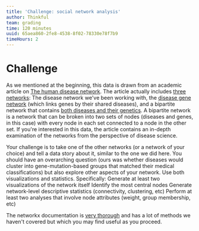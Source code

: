 ```yaml
---
title: 'Challenge: social network analysis'
author: Thinkful
team: grading
time: 120 minutes
uuid: 65aea860-2fe8-4538-8f02-78330e78f7b9
timeHours: 2
---
```


# Challenge

As we mentioned at the beginning, this data is drawn from an academic article on [The human disease network](http://www.pnas.org/content/104/21/8685.full).  The article actually includes [three networks](http://www.pnas.org/content/104/21/8685/F1.large.jpg): The disease network we've been working with, the [disease gene network](https://web.archive.org/web/20150203073042/http://www.barabasilab.com:80/pubs/CCNR-ALB_Publications/200705-14_PNAS-HumanDisease/Suppl/gene.net.w) (which links genes by their shared diseases), and a bipartite network that contains [both diseases and their genetics](https://web.archive.org/web/20150203073034/http://www.barabasilab.com:80/pubs/CCNR-ALB_Publications/200705-14_PNAS-HumanDisease/Suppl/bipartite.net).   A bipartite network is a network that can be broken into two sets of nodes (diseases and genes, in this case) with every node in each set connected to a node in the other set.  If you're interested in this data, the article contains an in-depth examination of the networks from the perspective of disease science.

Your challenge is to take one of the other networks (or a network of your choice) and tell a data story about it, similar to the one we did here.  You should have an overarching question (ours was whether diseases would cluster into gene-mutation-based groups that matched their medical classifications) but also explore other aspects of your network.  Use both visualizations and statistics.  Specifically:
Generate at least two visualizations of the network itself
Identify the most central nodes
Generate network-level descriptive statistics (connectivity, clustering, etc)
Perform at least two analyses that involve node attributes (weight, group membership, etc)

The networkx documentation is [very thorough](https://networkx.readthedocs.io/en/stable/reference/algorithms.html) and has a lot of methods we haven't covered but which you may find useful as you proceed.

